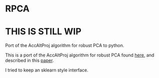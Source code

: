 # RPCA

# THIS IS STILL WIP

Port of the AccAltProj algorithm for robust PCA to python.

This is a port of the AccAltProj algorithm for robust PCA found [here](https://github.com/caesarcai/AccAltProj_for_RPCA), and described in this [paper](https://arxiv.org/abs/1711.05519).

I tried to keep an sklearn style interface.

